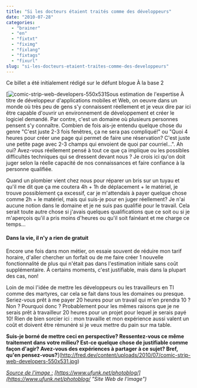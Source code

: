 ```yaml
---
title: "Si les docteurs étaient traités comme des développeurs"
date: "2010-07-28"
categories: 
  - "brainer"
  - "en"
  - "fixtxt"
  - "fiximg"
  - "fixlang"
  - "fixtags"
  - "fixurl"
slug: "si-les-docteurs-etaient-traites-comme-des-developpeurs"
---
```


Ce billet a été initialement rédigé sur le défunt blogue À la base 2

[![](images/comic-strip-web-developers-550x531.jpg "comic-strip-web-developers-550x531")Sous estimation de l'expertise À titre de développeur d'applications mobiles et Web, on oeuvre dans un monde où très peu de gens s'y connaissent réellement et je veux dire par ici être capable d'ouvrir un environnement de développement et créer le logiciel demandé. Par contre, c'est un domaine où plusieurs personnes pensent s'y connaître. Combien de fois ais-je entendu quelque chose du genre "C'est juste 2-3 fois fenêtres, ça ne sera pas compliqué!" ou "Quoi 4 heures pour créer une page qui permet de faire une réservation? C'est juste une petite page avec 2-3 champs qui envoient de quoi par courriel...". Ah oui? Avez-vous réellement pensé à tout ce que ça implique ou les possibles difficultés techniques qui se dressent devant nous ? Je crois ici qu'on doit juger selon la réelle capacité de nos connaissances et faire confiance à la personne qualifiée.

Quand un plombier vient chez nous pour réparer un bris sur un tuyau et qu'il me dit que ça me coutera 4h + 1h de déplacement + le matériel, je trouve possiblement ça excessif, car je m'attendais à payer quelque chose comme 2h + le matériel, mais qui suis-je pour en juger réellement? Je n'ai aucune notion dans le domaine et je ne suis pas qualifié pour le travail. Cela serait toute autre chose si j'avais quelques qualifications que ce soit ou si je m'aperçois qu'il a pris moins d'heures ou qu'il soit fainéant et me charge ce temps...

#### Dans la vie, il n'y a rien de gratuit

Encore une fois dans mon métier, on essaie souvent de réduire mon tarif horaire, d'aller chercher un forfait ou de me faire créer 1 nouvelle fonctionnalité de plus qui n'était pas dans l'estimation initiale sans coût supplémentaire. À certains moments, c'est justifiable, mais dans la plupart des cas, non!

Loin de moi l'idée de mettre les développeurs ou les travailleurs en TI comme des martyres, car cela se fait dans tous les domaines ou presque. Seriez-vous prêt à me payer 20 heures pour un travail qui m'en prendra 10 ? Non ? Pourquoi donc ? Probablement pour les mêmes raisons que je ne serais prêt à travailleur 20 heures pour un projet pour lequel je serais payé 10! Rien de bien sorcier ici : mon travaille et mon expérience aussi valent un coût et doivent être rémunéré si je veux mettre du pain sur ma table.

**Suis-je borné de mettre ceci en perspective? Ressentez-vous ce même traitement dans votre milieu? Est-ce quelque chose de justifiable comme façon d'agir? Avez-vous des expériences à partager à ce sujet? Bref, qu'en pensez-vous?**](http://fred.dev/content/uploads/2010/07/comic-strip-web-developers-550x531.jpg)

[_Source de l'image :_](http://fred.dev/content/uploads/2010/07/comic-strip-web-developers-550x531.jpg) _[https://www.ufunk.net/photoblog/](https://www.ufunk.net/photoblog/ "Site Web de l'image")_
